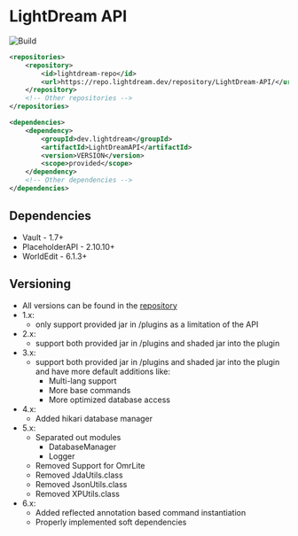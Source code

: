 # LightDream API

![Build](https://github.com/L1ghtDream/LightDreamAPI/actions/workflows/build.yml/badge.svg)

```xml
<repositories>
    <repository>
        <id>lightdream-repo</id>
        <url>https://repo.lightdream.dev/repository/LightDream-API/</url>
    </repository>
    <!-- Other repositories -->
</repositories>
```

```xml
<dependencies>
    <dependency>
        <groupId>dev.lightdream</groupId>
        <artifactId>LightDreamAPI</artifactId>
        <version>VERSION</version>
        <scope>provided</scope>
    </dependency>
    <!-- Other dependencies -->
</dependencies>
```

## Dependencies

- Vault - 1.7+
- PlaceholderAPI - 2.10.10+
- WorldEdit - 6.1.3+

## Versioning

- All versions can be found in the [repository](https://repo.lightdream.dev/#browse/browse:LightDream-API:dev%2Flightdream%2FLightDreamAPI)
- 1.x:
  - only support provided jar in /plugins as a limitation of the API
- 2.x:
  - support both provided jar in /plugins and shaded jar into the plugin
- 3.x:
  - support both provided jar in /plugins and shaded jar into the plugin and have more default additions like:
      - Multi-lang support
      - More base commands
      - More optimized database access
- 4.x:
  - Added hikari database manager
- 5.x:
  - Separated out modules
    - DatabaseManager
    - Logger
  - Removed Support for OmrLite
  - Removed JdaUtils.class
  - Removed JsonUtils.class
  - Removed XPUtils.class
- 6.x:
  - Added reflected annotation based command instantiation
  - Properly implemented soft dependencies


